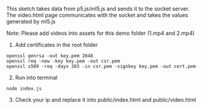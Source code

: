 This sketch takes data from p5.js/ml5.js and sends it to the socket server. 
The video.html page communicates with the socket and takes the values generated by ml5.js

Note:
Please add videos into assets for this demo folder (1.mp4 and 2.mp4)

1. Add certificates in the root folder
```
openssl genrsa -out key.pem 2048
openssl req -new -key key.pem -out csr.pem
openssl x509 -req -days 365 -in csr.pem -signkey key.pem -out cert.pem
```

2. Run into terminal
```
node index.js
```

3. Check your ip and replace it into public/index.html and public/video.html
